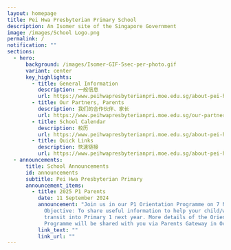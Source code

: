 ```yaml
---
layout: homepage
title: Pei Hwa Presbyterian Primary School
description: An Isomer site of the Singapore Government
image: /images/School Logo.png
permalink: /
notification: ""
sections:
  - hero:
      background: /images/Isomer-GIF-5sec-per-photo.gif
      variant: center
      key_highlights:
        - title: General Information
          description: 一般信息
          url: https://www.peihwapresbyterianpri.moe.edu.sg/about-pei-hwa/general-information/
        - title: Our Partners, Parents
          description: 我们的合作伙伴、家长
          url: https://www.peihwapresbyterianpri.moe.edu.sg/our-partners-1/parents/
        - title: School Calendar
          description: 校历
          url: https://www.peihwapresbyterianpri.moe.edu.sg/about-pei-hwa/school-calendar/
        - title: Quick Links
          description: 快速链接
          url: https://www.peihwapresbyterianpri.moe.edu.sg/about-pei-hwa/quick-links/
  - announcements:
      title: School Announcements
      id: announcements
      subtitle: Pei Hwa Presbyterian Primary
      announcement_items:
        - title: 2025 P1 Parents
          date: 11 September 2024
          announcement: "Join us in our P1 Orientation Programme on 7 November, Thursday.
            Objective: To share useful information to help your child/ward to
            transit into Primary 1 next year. More details of the Orientation
            Programme will be shared with you via Parents Gateway in October."
          link_text: ""
          link_url: ""
---
```

